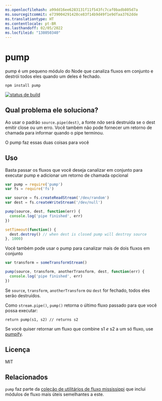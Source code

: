 ```yaml
---
ms.openlocfilehash: a99dd16ee6283131f11f543fc7caf0badb805d7a
ms.sourcegitcommit: e739004291428ce83f14b9d49f1e9dfaa3762dde
ms.translationtype: HT
ms.contentlocale: pt-BR
ms.lasthandoff: 02/05/2022
ms.locfileid: "138050340"
---
```

# <a name="pump"></a>pump

pump é um pequeno módulo do Node que canaliza fluxos em conjunto e destrói todos eles quando um deles é fechado.

```
npm install pump
```

[![status de build](http://img.shields.io/travis/mafintosh/pump.svg?style=flat)](http://travis-ci.org/mafintosh/pump)

## <a name="what-problem-does-it-solve"></a>Qual problema ele soluciona?

Ao usar o padrão `source.pipe(dest)`, a fonte _não_ será destruída se o dest emitir close ou um erro.
Você também não pode fornecer um retorno de chamada para informar quando o pipe terminou.

O pump faz essas duas coisas para você

## <a name="usage"></a>Uso

Basta passar os fluxos que você deseja canalizar em conjunto para executar pump e adicionar um retorno de chamada opcional

``` js
var pump = require('pump')
var fs = require('fs')

var source = fs.createReadStream('/dev/random')
var dest = fs.createWriteStream('/dev/null')

pump(source, dest, function(err) {
  console.log('pipe finished', err)
})

setTimeout(function() {
  dest.destroy() // when dest is closed pump will destroy source
}, 1000)
```

Você também pode usar o pump para canalizar mais de dois fluxos em conjunto

``` js
var transform = someTransformStream()

pump(source, transform, anotherTransform, dest, function(err) {
  console.log('pipe finished', err)
})
```

Se `source`, `transform`, `anotherTransform` ou `dest` for fechado, todos eles serão destruídos.

Como `stream.pipe()`, `pump()` retorna o último fluxo passado para que você possa executar:

```
return pump(s1, s2) // returns s2
```

Se você quiser retornar um fluxo que combine s1 *e* s2 a um só fluxo, use [pumpify](https://github.com/mafintosh/pumpify).

## <a name="license"></a>Licença

MIT

## <a name="related"></a>Relacionados

`pump` faz parte da [coleção de utilitários de fluxo mississippi](https://github.com/maxogden/mississippi) que inclui módulos de fluxo mais úteis semelhantes a este.
